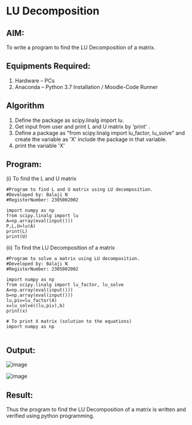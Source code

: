 # LU Decomposition 

## AIM:
To write a program to find the LU Decomposition of a matrix.

## Equipments Required:
1. Hardware – PCs
2. Anaconda – Python 3.7 Installation / Moodle-Code Runner

## Algorithm
1. Define the package as scipy.linalg import lu.
2. Get input from user and print L and U matrix by 'print' .
3. Define a package as "from scipy.linalg import lu_factor, lu_solve" and create the variable as 'X' include the package in that variable.
4. print the variable 'X'

## Program:
(i) To find the L and U matrix
```
#Program to find L and U matrix using LU decomposition.
#Developed by: Balaji N
#RegisterNumber: 2305002002

import numpy as np
from scipy.linalg import lu
A=np.array(eval(input()))
P,L,U=lu(A)
print(L)
print(U)

```
(ii) To find the LU Decomposition of a matrix
```
#Program to solve a matrix using LU decomposition.
#Developed by: Balaji N
#RegisterNumber: 2305002002

import numpy as np
from scipy.linalg import lu_factor, lu_solve
A=np.array(eval(input()))
b=np.array(eval(input()))
lu,piv=lu_factor(A)
x=lu_solve((lu,piv),b)
print(x)

# To print X matrix (solution to the equations)
import numpy as np


```

## Output:
![image](https://github.com/adhi2k/LU-Decomposition/assets/145216997/9d9e6ac4-b2e5-48ad-9830-682e2b6820a6)


![image](https://github.com/adhi2k/LU-Decomposition/assets/145216997/9a68723d-4f6d-49e6-811e-d99a4ffb33e1)

## Result:
Thus the program to find the LU Decomposition of a matrix is written and verified using python programming.

